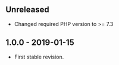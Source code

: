 ## Unreleased
- Changed required PHP version to >= 7.3

## 1.0.0 - 2019-01-15
- First stable revision.
